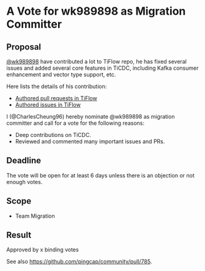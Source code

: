 # A Vote for wk989898 as Migration Committer

## Proposal

[@wk989898](https://github.com/wk989898)  have contributed a lot to TiFlow repo, he has fixed several issues and added several core features in TiCDC, including Kafka consumer enhancement and vector type support, etc.

Here lists the details of his contribution:

* [Authored pull requests in TiFlow](https://github.com/pingcap/tiflow/pulls?q=is%3Apr+sort%3Aupdated-desc+is%3Aclosed+author%3Awk989898)
* [Authored issues in TiFlow](https://github.com/pingcap/tiflow/issues?q=is%3Aissue+author%3Awk989898)

I (@CharlesCheung96) hereby nominate @wk989898 as migration committer and call for a vote for the following reasons:

* Deep contributions on TiCDC.
* Reviewed and commented many important issues and PRs.

## Deadline

The vote will be open for at least 6 days unless there is an objection or not enough votes.

## Scope

* Team Migration

## Result

Approved by x binding votes

See also https://github.com/pingcap/community/pull/785.
